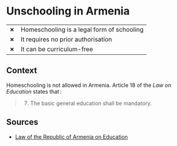 # Unschooling in Armenia
| | |
|-|-|
| __✗__ | Homeschooling is a legal form of schooling |
| __✗__ | It requires no prior authorisation |
| __✗__ | It can be curriculum-free |


## Context

Homeschooling is not allowed in Armenia. Article 18 of the _Law on Education_ states that :

> 7. The basic general education shall be mandatory.


## Sources

* [Law of the Republic of Armenia on Education](https://www.anqa.am/en/about-us/legal-field/laws/law-of-the-republic-of-armenia-on-education/)
